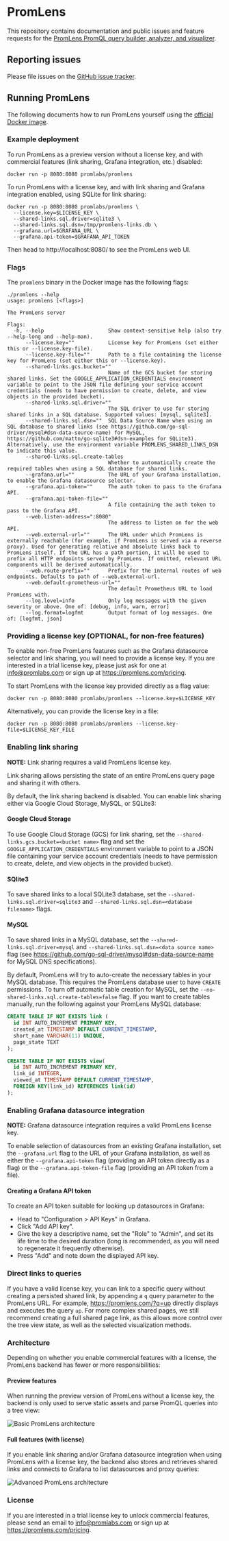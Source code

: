# PromLens

This repository contains documentation and public issues and feature requests for the [PromLens PromQL query builder, analyzer, and visualizer](https://promlens.com/).

## Reporting issues

Please file issues on the [GitHub issue tracker](https://github.com/promlabs/promlens-public/issues).

## Running PromLens

The following documents how to run PromLens yourself using the [official Docker image](https://hub.docker.com/r/promlabs/promlens).

### Example deployment

To run PromLens as a preview version without a license key, and with commercial features (link sharing, Grafana integration, etc.) disabled:

```
docker run -p 8080:8080 promlabs/promlens
```

To run PromLens with a license key, and with link sharing and Grafana integration enabled, using SQLite for link sharing:

```
docker run -p 8080:8080 promlabs/promlens \
  --license.key=$LICENSE_KEY \
  --shared-links.sql.driver=sqlite3 \
  --shared-links.sql.dsn=/tmp/promlens-links.db \
  --grafana.url=$GRAFANA_URL \
  --grafana.api-token=$GRAFANA_API_TOKEN
```

Then head to http://localhost:8080/ to see the PromLens web UI.

### Flags

The `promlens` binary in the Docker image has the following flags:

```
./promlens --help
usage: promlens [<flags>]

The PromLens server

Flags:
  -h, --help                     Show context-sensitive help (also try --help-long and --help-man).
      --license.key=""           License key for PromLens (set either this or --license.key-file).
      --license.key-file=""      Path to a file containing the license key for PromLens (set either this or --license.key).
      --shared-links.gcs.bucket=""
                                 Name of the GCS bucket for storing shared links. Set the GOOGLE_APPLICATION_CREDENTIALS environment variable to point to the JSON file defining your service account credentials (needs to have permission to create, delete, and view objects in the provided bucket).
      --shared-links.sql.driver=""
                                 The SQL driver to use for storing shared links in a SQL database. Supported values: [mysql, sqlite3].
      --shared-links.sql.dsn=""  SQL Data Source Name when using an SQL database to shared links (see https://github.com/go-sql-driver/mysql#dsn-data-source-name) for MySQL, https://github.com/mattn/go-sqlite3#dsn-examples for SQLite3). Alternatively, use the environment variable PROMLENS_SHARED_LINKS_DSN to indicate this value.
      --shared-links.sql.create-tables
                                 Whether to automatically create the required tables when using a SQL database for shared links.
      --grafana.url=""           The URL of your Grafana installation, to enable the Grafana datasource selector.
      --grafana.api-token=""     The auth token to pass to the Grafana API.
      --grafana.api-token-file=""
                                 A file containing the auth token to pass to the Grafana API.
      --web.listen-address=":8080"
                                 The address to listen on for the web API.
      --web.external-url=""      The URL under which PromLens is externally reachable (for example, if PromLens is served via a reverse proxy). Used for generating relative and absolute links back to PromLens itself. If the URL has a path portion, it will be used to prefix all HTTP endpoints served by PromLens. If omitted, relevant URL components will be derived automatically.
      --web.route-prefix=""      Prefix for the internal routes of web endpoints. Defaults to path of --web.external-url.
      --web.default-prometheus-url=""
                                 The default Prometheus URL to load PromLens with.
      --log.level=info           Only log messages with the given severity or above. One of: [debug, info, warn, error]
      --log.format=logfmt        Output format of log messages. One of: [logfmt, json]
```

### Providing a license key (OPTIONAL, for non-free features)

To enable non-free PromLens features such as the Grafana datasource selector and link sharing, you will need to provide a license key. If you are interested in a trial license key, please just ask for one at info@promlabs.com or sign up at https://promlens.com/pricing.

To start PromLens with the license key provided directly as a flag value:

```
docker run -p 8080:8080 promlabs/promlens --license.key=$LICENSE_KEY
```

Alternatively, you can provide the license key in a file:

```
docker run -p 8080:8080 promlabs/promlens --license.key-file=$LICENSE_KEY_FILE
```

### Enabling link sharing

**NOTE:** Link sharing requires a valid PromLens license key.

Link sharing allows persisting the state of an entire PromLens query page and sharing it with others.

By default, the link sharing backend is disabled. You can enable link sharing either via Google Cloud Storage, MySQL, or SQLite3:

#### Google Cloud Storage

To use Google Cloud Storage (GCS) for link sharing, set the `--shared-links.gcs.bucket=<bucket name>` flag and set the `GOOGLE_APPLICATION_CREDENTIALS` environment variable to point to a JSON file containing your service account credentials (needs to have permission to create, delete, and view objects in the provided bucket).

#### SQlite3

To save shared links to a local SQLite3 database, set the `--shared-links.sql.driver=sqlite3` and `--shared-links.sql.dsn=<database filename>` flags.

#### MySQL

To save shared links in a MySQL database, set the `--shared-links.sql.driver=mysql` and `--shared-links.sql.dsn=<data source name>` flag (see https://github.com/go-sql-driver/mysql#dsn-data-source-name for MySQL DNS specifications).

By default, PromLens will try to auto-create the necessary tables in your MySQL database. This requires the PromLens database user to have `CREATE` permissions. To turn off automatic table creation for MySQL, set the `--no-shared-links.sql.create-tables=false` flag. If you want to create tables manually, run the following against your PromLens MySQL database:

```sql
CREATE TABLE IF NOT EXISTS link (
  id INT AUTO_INCREMENT PRIMARY KEY,
  created_at TIMESTAMP DEFAULT CURRENT_TIMESTAMP,
  short_name VARCHAR(11) UNIQUE,
  page_state TEXT
);

CREATE TABLE IF NOT EXISTS view(
  id INT AUTO_INCREMENT PRIMARY KEY,
  link_id INTEGER,
  viewed_at TIMESTAMP DEFAULT CURRENT_TIMESTAMP,
  FOREIGN KEY(link_id) REFERENCES link(id)
);
```

### Enabling Grafana datasource integration

**NOTE:** Grafana datasource integration requires a valid PromLens license key.

To enable selection of datasources from an existing Grafana installation, set the `--grafana.url` flag to the URL of your Grafana installation, as well as either the `--grafana.api-token` flag (providing an API token directly as a flag) or the `--grafana.api-token-file` flag (providing an API token from a file).

#### Creating a Grafana API token

To create an API token suitable for looking up datasources in Grafana:

- Head to "Configuration > API Keys" in Grafana.
- Click "Add API key".
- Give the key a descriptive name, set the "Role" to "Admin", and set its life time to the desired duration (long is recommended, as you will need to regenerate it frequently otherwise).
- Press "Add" and note down the displayed API key.

### Direct links to queries

If you have a valid license key, you can link to a specific query without creating a persisted shared link, by appending a `q` query parameter to the PromLens URL. For example, https://promlens.com/?q=up directly displays and executes the query `up`. For more complex shared pages, we still recommend creating a full shared page link, as this allows more control over the tree view state, as well as the selected visualization methods.

### Architecture

Depending on whether you enable commercial features with a license, the PromLens backend has fewer or more responsibilities:

#### Preview features

When running the preview version of PromLens without a license key, the backend is only used to serve static assets and parse PromQL queries into a tree view:

![Basic PromLens architecture](images/promlens_basic_architecture.svg)

#### Full features (with license)

If you enable link sharing and/or Grafana datasource integration when using PromLens with a license key, the backend also stores and retrieves shared links and connects to Grafana to list datasources and proxy queries:

![Advanced PromLens architecture](images/promlens_advanced_architecture.svg)

### License

If you are interested in a trial license key to unlock commercial features, please send an email to info@promlabs.com or sign up at https://promlens.com/pricing.
